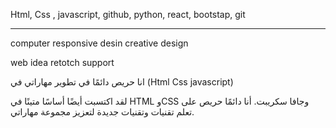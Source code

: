 Html,
Css ,
javascript,
github,
python,
react,
bootstap,
git



--------------
computer
responsive desin
creative design 

web idea 
retotch 
support 



انا حريص دائمًا في تطوير مهاراتي في (Html Css javascript)


لقد اكتسبت أيضًا أساسًا متينًا في HTML وCSS وجافا سكريبت. أنا دائمًا حريص على تعلم تقنيات وتقنيات جديدة لتعزيز مجموعة مهاراتي.